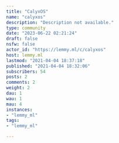 ```yaml
---
title: "CalyxOS" 
name: "calyxos"
description: "Description not available."
type: community
date: "2023-06-22 02:21:24"
draft: false
nsfw: false
actor_id: "https://lemmy.ml/c/calyxos"
host: lemmy.ml
lastmod: "2021-04-04 18:37:18"
published: "2021-04-04 18:32:06"
subscribers: 54
posts: 2
comments: 2
weight: 2
dau: 1
wau: 1
mau: 4
instances:
- "lemmy_ml"
tags: 
- "lemmy_ml"

---
```


